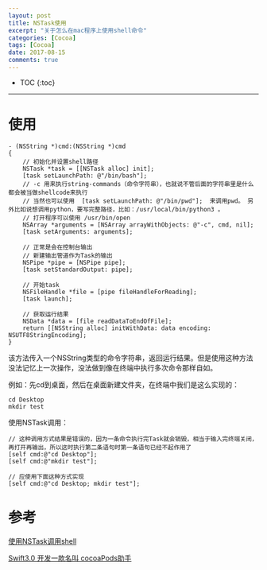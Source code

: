 ```yaml
---
layout: post
title: NSTask使用
excerpt: "关于怎么在mac程序上使用shell命令"
categories: [Cocoa]
tags: [Cocoa]
date: 2017-08-15
comments: true
---
```


* TOC
{:toc}
---

# 使用

```
- (NSString *)cmd:(NSString *)cmd
{
    // 初始化并设置shell路径
    NSTask *task = [[NSTask alloc] init];
    [task setLaunchPath: @"/bin/bash"];
    // -c 用来执行string-commands（命令字符串），也就说不管后面的字符串里是什么都会被当做shellcode来执行
    // 当然也可以使用  [task setLaunchPath: @"/bin/pwd"];  来调用pwd。 另外比如说想调用python，要写完整路径，比如：/usr/local/bin/python3 。 
    // 打开程序可以使用 /usr/bin/open
    NSArray *arguments = [NSArray arrayWithObjects: @"-c", cmd, nil];
    [task setArguments: arguments];
    
    // 正常是会在控制台输出
    // 新建输出管道作为Task的输出
    NSPipe *pipe = [NSPipe pipe];
    [task setStandardOutput: pipe];
    
    // 开始task
    NSFileHandle *file = [pipe fileHandleForReading];
    [task launch];
    
    // 获取运行结果
    NSData *data = [file readDataToEndOfFile];
    return [[NSString alloc] initWithData: data encoding: NSUTF8StringEncoding];
}
```

该方法传入一个NSString类型的命令字符串，返回运行结果。但是使用这种方法没法记忆上一次操作，没法做到像在终端中执行多次命令那样自如。

例如：先cd到桌面，然后在桌面新建文件夹，在终端中我们是这么实现的：

```
cd Desktop
mkdir test
```

使用NSTask调用：

```
// 这种调用方式结果是错误的，因为一条命令执行完Task就会销毁，相当于输入完终端关闭，再打开再输出，所以这时执行第二条语句时第一条语句已经不起作用了
[self cmd:@"cd Desktop"];
[self cmd:@"mkdir test"];

// 应使用下面这种方式实现
[self cmd:@"cd Desktop; mkdir test"];
```





# 参考

[使用NSTask调用shell](http://www.cnblogs.com/JanaChen/p/5883966.html)

[Swift3.0 开发一款名叫 cocoaPods助手](http://www.jianshu.com/p/4293ef7a5227)